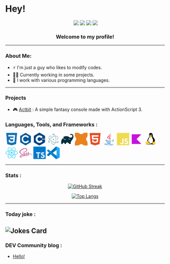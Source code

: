 # Hey!
<div align="center">
  <div id="badges">
   <img src="https://komarev.com/ghpvc/?username=Witherbear&style=flat-square&color=blue" alt=""/>
   <img src="https://img.shields.io/github/followers/Witherbear?style=flat-square">
   <img src="https://img.shields.io/github/stars/Witherbear?style=flat-square">
   <img src="https://img.shields.io/twitter/follow/witherbearofc?style=flat-square">
   <img src="https://img.shields.io/reddit/user-karma/combined/WitherbearOfc?style=flat-square">
  </div>
  <h3>Welcome to my profile!</h3>
</div>

---
### About Me:

- :zap: I'm just a guy who likes to modify codes.
- :man_technologist: Currently working in some projects.
- :balloon: I work with various programming languages.

---

### Projects

- 🎮 [Actbit](https://github.com/flashcontent/actbit) : A simple fantasy console made with ActionScript 3.

### Languages, Tools, and Frameworks :
<div>
  <img src="https://github.com/devicons/devicon/blob/master/icons/css3/css3-plain.svg" width="40" height="40">
  <img src="https://github.com/devicons/devicon/blob/master/icons/c/c-plain.svg" width="40" height="40">
  <img src="https://github.com/devicons/devicon/blob/master/icons/cplusplus/cplusplus-plain.svg" width="40" height="40">
  <img src="https://github.com/devicons/devicon/blob/master/icons/electron/electron-original.svg" width="40" height="40">
  <img src="https://github.com/devicons/devicon/blob/master/icons/gradle/gradle-plain.svg" width="40" height="40">
  <img src="https://github.com/devicons/devicon/blob/master/icons/haxe/haxe-plain.svg" width="40" height="40">
  <img src="https://github.com/devicons/devicon/blob/master/icons/html5/html5-plain.svg" width="40" height="40">
  <img src="https://github.com/devicons/devicon/blob/master/icons/java/java-original.svg" width="40" height="40">
  <img src="https://github.com/devicons/devicon/blob/master/icons/javascript/javascript-plain.svg" width="40" height="40">
  <img src="https://github.com/devicons/devicon/blob/master/icons/kotlin/kotlin-plain.svg" width="40" height="40">
  <img src="https://github.com/devicons/devicon/blob/master/icons/linux/linux-original.svg" width="40" height="40">
  <img src="https://github.com/devicons/devicon/blob/master/icons/react/react-original.svg" width="40" height="40">
  <img src="https://github.com/devicons/devicon/blob/master/icons/sass/sass-original.svg" width="40" height="40">
  <img src="https://github.com/devicons/devicon/blob/master/icons/typescript/typescript-plain.svg" width="40" height="40">
  <img src="https://github.com/devicons/devicon/blob/master/icons/vscode/vscode-original.svg" width="40" height="40">
</div>

---

### Stats :
<div align="center">
  
[![GitHub Streak](https://github-readme-streak-stats.herokuapp.com?user=Witherbear&theme=monokai&hide_border=true)](https://git.io/streak-stats) <br>

[![Top Langs](https://github-readme-stats.vercel.app/api/top-langs/?username=Witherbear&layout=compact&theme=vision-friendly-dark)](https://github.com/anuraghazra/github-readme-stats)
  
</div>

---
### Today joke :
![Jokes Card](https://readme-jokes.vercel.app/api)
---

### DEV Community blog :
<!-- BLOG-POST-LIST:START -->
- [Hello!](https://dev.to/witherbear/hello-29l5)
<!-- BLOG-POST-LIST:END -->

